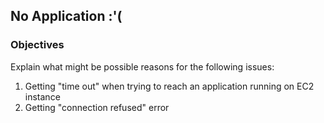 ## No Application :'(

### Objectives

Explain what might be possible reasons for the following issues:

1. Getting "time out" when trying to reach an application running on EC2 instance
2. Getting "connection refused" error
